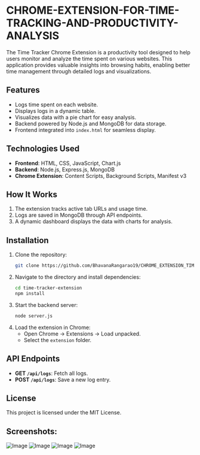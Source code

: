 # CHROME-EXTENSION-FOR-TIME-TRACKING-AND-PRODUCTIVITY-ANALYSIS

The Time Tracker Chrome Extension is a productivity tool designed to help users monitor and analyze the time spent on various websites. This application provides valuable insights into browsing habits, enabling better time management through detailed logs and visualizations.

## Features  
- Logs time spent on each website.  
- Displays logs in a dynamic table.  
- Visualizes data with a pie chart for easy analysis.  
- Backend powered by Node.js and MongoDB for data storage.  
- Frontend integrated into `index.html` for seamless display.  

## Technologies Used  
- **Frontend**: HTML, CSS, JavaScript, Chart.js  
- **Backend**: Node.js, Express.js, MongoDB  
- **Chrome Extension**: Content Scripts, Background Scripts, Manifest v3  

## How It Works  
1. The extension tracks active tab URLs and usage time.  
2. Logs are saved in MongoDB through API endpoints.  
3. A dynamic dashboard displays the data with charts for analysis.  

## Installation  
1. Clone the repository:  
   ```bash  
   git clone https://github.com/BhavanaRangarao19/CHROME_EXTENSION_TIME_TRACKER-4.git  
   ```  
2. Navigate to the directory and install dependencies:  
   ```bash  
   cd time-tracker-extension  
   npm install  
   ```  
3. Start the backend server:  
   ```bash  
   node server.js  
   ```  
4. Load the extension in Chrome:  
   - Open Chrome → Extensions → Load unpacked.  
   - Select the `extension` folder.  

## API Endpoints  
- **GET `/api/logs`**: Fetch all logs.  
- **POST `/api/logs`**: Save a new log entry.  

## License  
This project is licensed under the MIT License.  

## Screenshots:

![Image](https://github.com/user-attachments/assets/1d28f86b-40df-478e-a33a-f86a60f27710)
![Image](https://github.com/user-attachments/assets/ac9274fa-0180-4103-acbc-87559e4004a4)
![Image](https://github.com/user-attachments/assets/4716e4e9-bc93-4da2-afae-baa4d4b6ebc8)
![Image](https://github.com/user-attachments/assets/49ad4975-79f0-4415-8aff-09c544bed585)
